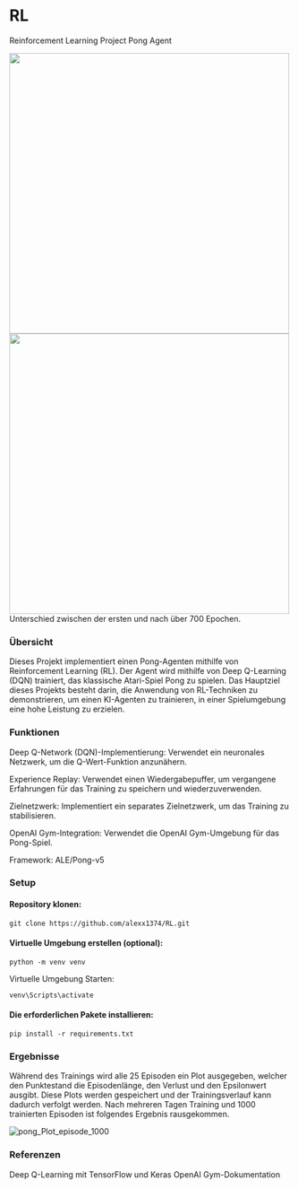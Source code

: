 # RL
Reinforcement Learning Project
Pong Agent

<img src="https://github.com/alexx1374/RL/assets/104265677/ed76aa46-4689-4104-9471-7f2cfcb196bf" width="500"/> 
<img src="https://github.com/alexx1374/RL/assets/104265677/eb9e4a27-55a8-49c4-8813-69605ef521e6" width="500"/>
Unterschied zwischen der ersten und nach über 700 Epochen.

### Übersicht
Dieses Projekt implementiert einen Pong-Agenten mithilfe von Reinforcement Learning (RL). Der Agent wird mithilfe von Deep Q-Learning (DQN) trainiert, das klassische Atari-Spiel Pong zu spielen. Das Hauptziel dieses Projekts besteht darin, die Anwendung von RL-Techniken zu demonstrieren, um einen KI-Agenten zu trainieren, in einer Spielumgebung eine hohe Leistung zu erzielen.

### Funktionen
Deep Q-Network (DQN)-Implementierung: Verwendet ein neuronales Netzwerk, um die Q-Wert-Funktion anzunähern.

Experience Replay: Verwendet einen Wiedergabepuffer, um vergangene Erfahrungen für das Training zu speichern und wiederzuverwenden.

Zielnetzwerk: Implementiert ein separates Zielnetzwerk, um das Training zu stabilisieren.

OpenAI Gym-Integration: Verwendet die OpenAI Gym-Umgebung für das Pong-Spiel.

Framework: ALE/Pong-v5

### Setup
#### Repository klonen:
```shell
git clone https://github.com/alexx1374/RL.git
```
#### Virtuelle Umgebung erstellen (optional): 
```shell
python -m venv venv
```
Virtuelle Umgebung Starten:
```shell
venv\Scripts\activate
```
#### Die erforderlichen Pakete installieren:
```shell
pip install -r requirements.txt
```

### Ergebnisse
Während des Trainings wird alle 25 Episoden ein Plot ausgegeben, welcher den Punktestand die Episodenlänge, den Verlust und den Epsilonwert ausgibt. Diese Plots werden gespeichert und der Trainingsverlauf kann dadurch verfolgt werden.
Nach mehreren Tagen Training und 1000 trainierten Episoden ist folgendes Ergebnis rausgekommen.

![pong_Plot_episode_1000](https://github.com/alexx1374/RL/assets/104265677/f49dfe04-0404-4785-ab6e-9769aa6391b4)

### Referenzen
Deep Q-Learning mit TensorFlow und Keras
OpenAI Gym-Dokumentation

